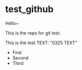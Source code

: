 # test_github

Hello~

This is the repo for git test.

This is the test TEXT: "0325 TEXT"

- First
- Second
- Third
